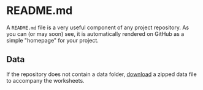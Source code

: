 # README.md

A `README.md` file is a very useful component of any project repository. As you can (or may soon) see, it is automatically rendered on GitHub as a simple "homepage" for your project. 

## Data

If the repository does not contain a data folder, [download] a zipped data file to accompany the worksheets. 

[download]: https://files.sesync.org/pydio/public/09bb83
[CONTRIBUTING.md]: CONTRIBUTING.md
